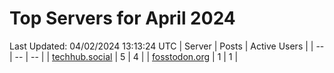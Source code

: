 # Top Servers for April 2024
Last Updated: 04/02/2024 13:13:24 UTC
| Server | Posts | Active Users |
| -- | -- | -- |
| [techhub.social](https://techhub.social/tags/PowerShell) | 5 | 4 |
| [fosstodon.org](https://fosstodon.org/tags/PowerShell) | 1 | 1 |
